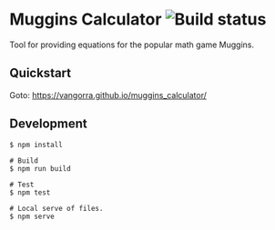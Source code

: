 # Muggins Calculator ![Build status](https://github.com/vangorra/muggins_calculator/workflows/Build/badge.svg?branch=master)

Tool for providing equations for the popular math game Muggins.

## Quickstart

Goto: https://vangorra.github.io/muggins_calculator/

## Development
```shell
$ npm install

# Build
$ npm run build

# Test
$ npm test

# Local serve of files.
$ npm serve
```
